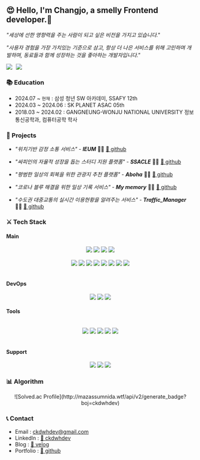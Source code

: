 ## 😍 Hello, I'm Changjo, a smelly Frontend developer.👋

_"세상에 선한 영향력을 주는 사람이 되고 싶은 비전을 가지고 있습니다."_

_"사용자 경험을 가장 가치있는 기준으로 삼고, 항상 더 나은 서비스를 위해 고민하며 개발하며, 동료들과 함께 성장하는 것을 좋아하는 개발자입니다."_


<div align="" style="display: flex; gap: 10px;">
<!-- 포트폴리오 사이트 링크 -->
<a href="https://github.com/pcjo1202/portfolio">
  <img src="https://img.shields.io/badge/Portfolio-1572B6?style=for-the-badge&logo=&logoColor=white"/>
</a>

<!-- 기술 블로그 사이트 링크 -->
<a href="https://velog.io/@pcjo1202">
  <img src="https://img.shields.io/badge/Blog-11B483?style=for-the-badge&logo=velog&logoColor=white"/>
</a>
</div>


### 📚 Education

- 2024.07 ~ `현재` : 삼성 청년 SW 아카데미, SSAFY 12th
- 2024.03 ~ 2024.06 : SK PLANET ASAC 05th
- 2018.03 ~ 2024.02 : GANGNEUNG-WONJU NATIONAL UNIVERSITY 정보통신공학과, 컴퓨터공학 학사

<!-- ### 💼 Experiences -->

### 📝 Projects

- _"위치기반 감정 소통 서비스" - **IEUM**_ 🫱🏻 [🔗 github](https://github.com/pcjo1202/IEUM)

- _"싸피인의 자율적 성장을 돕는 스터디 지원 플랫폼" - **SSACLE**_ 🫱🏻 [🔗 github](https://github.com/pcjo1202/SSACLE)
- _"평범한 일상의 회복을 위한 관광지 추천 플랫폼" - **Aboha**_ 🫱🏻 [🔗 github](https://github.com/pcjo1202/Aboha)

- _"코로나 블루 해결을 위한 일상 기록 서비스" - **My memory**_ 🫱🏻 [🔗 github](https://github.com/pcjo1202/my-memory)

- _"수도권 대중교통의 실시간 이용현황을 알려주는 서비스" - **Traffic_Manager**_ 🫱🏻 [🔗 github](https://github.com/pcjo1202/Traffic_Manager)



### ⚔️ Tech Stack

#### Main
<!-- - Language : HTML, CSS, JavaScript, TypeScript, Java -->
<div align="center">
  <img src="https://img.shields.io/badge/HTML5-E34F26?style=for-the-badge&logo=html5&logoColor=white"/>
  <img src="https://img.shields.io/badge/CSS3-1572B6?style=for-the-badge&logo=css3&logoColor=white"/>
  <img src="https://img.shields.io/badge/JavaScript-F7DF1E?style=for-the-badge&logo=javascript&logoColor=black"/>
  <img src="https://img.shields.io/badge/TypeScript-3178C6?style=for-the-badge&logo=typescript&logoColor=white"/>
</div>
 
<br>
 
<!-- - Framework : Vue.js, React, Next.js, TailwindCSS, Styled-components, Redux, zustand, Tanstack Query  -->
<div align="center">
    <img src="https://img.shields.io/badge/Vue.js-4FC08D?style=for-the-badge&logo=vue.js&logoColor=white"/>
    <img src="https://img.shields.io/badge/React-61DAFB?style=for-the-badge&logo=react&logoColor=black"/>
    <img src="https://img.shields.io/badge/Next.js-000000?style=for-the-badge&logo=next.js&logoColor=white"/>
    <img src="https://img.shields.io/badge/TailwindCSS-38BDF8?style=for-the-badge&logo=tailwindcss&logoColor=white"/>
    <img src="https://img.shields.io/badge/StyledComponents-DB7093?style=for-the-badge&logo=styled-components&logoColor=white"/>
    <img src="https://img.shields.io/badge/Redux-764ABC?style=for-the-badge&logo=redux&logoColor=white"/>
    <img src="https://img.shields.io/badge/Zustand-000000?style=for-the-badge&logo=zustand&logoColor=white"/>
    <img src="https://img.shields.io/badge/Tanstack_Query-FF4500?style=for-the-badge&logo=reactquery&logoColor=white"/>
</div>

<br>

#### DevOps
<!--- DevOps : AWS, Docker, Nginx -->
<div align="center">
    <img src="https://img.shields.io/badge/AWS-232F3E?style=for-the-badge&logo=amazon-aws&logoColor=white"/>
    <img src="https://img.shields.io/badge/Docker-2496ED?style=for-the-badge&logo=docker&logoColor=white"/>
    <img src="https://img.shields.io/badge/Nginx-009639?style=for-the-badge&logo=nginx&logoColor=white"/>
</div>

#### Tools
<br>

<!-- - Tools : Git, Jenkins, Notion, Figma, Jira -->
<div align="center">
    <img src="https://img.shields.io/badge/Git-F05032?style=for-the-badge&logo=git&logoColor=white"/>
    <img src="https://img.shields.io/badge/Jenkins-D24939?style=for-the-badge&logo=jenkins&logoColor=white"/>
    <img src="https://img.shields.io/badge/Notion-000000?style=for-the-badge&logo=notion&logoColor=white"/>
    <img src="https://img.shields.io/badge/Figma-F24E1E?style=for-the-badge&logo=figma&logoColor=white"/>
    <img src="https://img.shields.io/badge/Jira-0052CC?style=for-the-badge&logo=jira&logoColor=white"/>
</div>

<br>

<!-- Support skill : java, spring, express -->

#### Support
<div align="center">
    <img src="https://img.shields.io/badge/Java-007396?style=for-the-badge&logo=java&logoColor=white"/>
    <img src="https://img.shields.io/badge/Spring-6DB33F?style=for-the-badge&logo=spring&logoColor=white"/>
    <img src="https://img.shields.io/badge/Express-000000?style=for-the-badge&logo=express&logoColor=white"/>
</div>



### 📊 Algorithm

<div align="center">
![Solved.ac Profile](http://mazassumnida.wtf/api/v2/generate_badge?boj=ckdwhdev)
</div>


### 📞 Contact

- Email : ckdwhdev@gmail.com
- LinkedIn : [🔗 ckdwhdev](https://www.linkedin.com/in/changjo-park-a22830362/)
- Blog : [🔗 velog](https://velog.io/@pcjo1202)
- Portfolio : [🔗 github](https://github.com/pcjo1202/portfolio)
